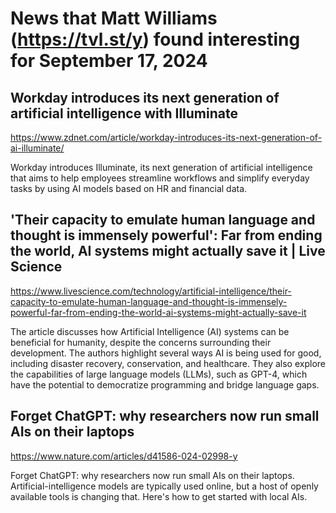 # News that Matt Williams (https://tvl.st/y) found interesting for September 17, 2024

## Workday introduces its next generation of artificial intelligence with Illuminate
<a href="https://www.zdnet.com/article/workday-introduces-its-next-generation-of-ai-illuminate/" target="_blank">https://www.zdnet.com/article/workday-introduces-its-next-generation-of-ai-illuminate/</a>

Workday introduces Illuminate, its next generation of artificial intelligence that aims to help employees streamline workflows and simplify everyday tasks by using AI models based on HR and financial data.

## 'Their capacity to emulate human language and thought is immensely powerful': Far from ending the world, AI systems might actually save it | Live Science
<a href="https://www.livescience.com/technology/artificial-intelligence/their-capacity-to-emulate-human-language-and-thought-is-immensely-powerful-far-from-ending-the-world-ai-systems-might-actually-save-it" target="_blank">https://www.livescience.com/technology/artificial-intelligence/their-capacity-to-emulate-human-language-and-thought-is-immensely-powerful-far-from-ending-the-world-ai-systems-might-actually-save-it</a>

The article discusses how Artificial Intelligence (AI) systems can be beneficial for humanity, despite the concerns surrounding their development. The authors highlight several ways AI is being used for good, including disaster recovery, conservation, and healthcare. They also explore the capabilities of large language models (LLMs), such as GPT-4, which have the potential to democratize programming and bridge language gaps.

## Forget ChatGPT: why researchers now run small AIs on their laptops
<a href="https://www.nature.com/articles/d41586-024-02998-y" target="_blank">https://www.nature.com/articles/d41586-024-02998-y</a>

Forget ChatGPT: why researchers now run small AIs on their laptops. Artificial-intelligence models are typically used online, but a host of openly available tools is changing that. Here's how to get started with local AIs.

